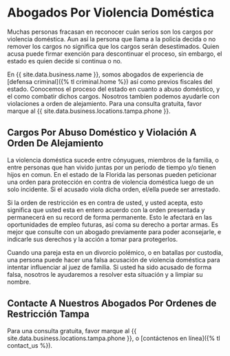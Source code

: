 # Abogados Por Violencia Doméstica

Muchas personas fracasan en reconocer cuán serios son los cargos por violencia doméstica. Aun así la persona que llama a la policía decida o no remover los cargos no significa que los cargos serán desestimados. Quien acusa puede firmar exención para descontinuar el proceso, sin embargo, el estado es quien decide si continua o no.

En {{ site.data.business.name }}, somos abogados de experiencia de [defensa criminal]({% tl criminal.home %}) así como previos fiscales del estado. Conocemos el proceso del estado en cuanto a abuso doméstico, y el como combatir dichos cargos. Nosotros tambien podemos ayudarle con violaciones a orden de alejamiento. Para una consulta gratuita, favor marque al {{ site.data.business.locations.tampa.phone }}.

## Cargos Por Abuso Doméstico y Violación A Orden De Alejamiento

La violencia doméstica sucede entre cónyugues, miembros de la familia, o entre personas que han vivido juntas por un periodo de tiempo y/o tienen hijos en comun. En el estado de la Florida las personas pueden peticionar una orden para protección en contra  de violencia doméstica luego de un solo incidente. Si el acusado viola dicha orden, el/ella puede ser arrestado.

Si la orden de restricción es en contra de usted, y usted acepta, esto significa que usted esta en entero acuerdo con la orden presentada y permanecerá en su record de forma permanente. Esto le afectará en las oportunidades de empleo futuras, así coma su derecho a portar armas. Es mejor que consulte con un abogado previamente para poder aconsejarle, e indicarle sus derechos y la acción a tomar para protegerlos.

Cuando una pareja esta en un divorcio polémico, o en batallas por custodia, una persona puede hacer una falsa acusación de violencia doméstica para intentar influenciar al juez de familia. Si usted ha sido acusado de forma falsa, nosotros le ayudaremos a resolver esta situación y a limpiar su nombre.

## Contacte A Nuestros Abogados Por Ordenes de Restricción Tampa

Para una consulta gratuita, favor marque al {{ site.data.business.locations.tampa.phone }}, o [contáctenos en línea]({% tl contact_us %}). 
